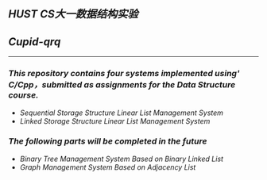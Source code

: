 
## *HUST CS大一数据结构实验*
## *Cupid-qrq*
---

### *This repository contains four systems implemented using' C/Cpp，submitted as assignments for the Data Structure course.*

- *Sequential Storage Structure Linear List Management System*
- *Linked Storage Structure Linear List Management System*
### *The following parts will be completed in the future*
- *Binary Tree Management System Based on Binary Linked List*
- *Graph Management System Based on Adjacency List*